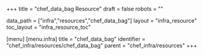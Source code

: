 +++
title = "chef_data_bag Resource"
draft = false
robots = ""

data_path = ["infra","resources","chef_data_bag"]
layout = "infra_resource"
toc_layout = "infra_resource_toc"

[menu]
  [menu.infra]
    title = "chef_data_bag"
    identifier = "chef_infra/resources/chef_data_bag"
    parent = "chef_infra/resources"
+++

<!-- The contents of this page are automatically generated from the chef_data_bag.yaml file in the data/infra/resources directory. -->
<!-- To suggest a change, edit the https://github.com/chef/chef/blob/main/lib/chef/resource/chef_data_bag.rb file and submit a pull request to the https://github.com/chef/chef repository. -->
<!-- markdownlint-disable-file -->

